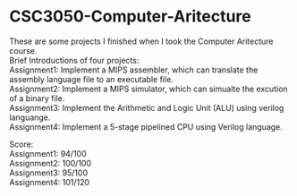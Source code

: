 # CSC3050-Computer-Aritecture
These are some projects I finished when I took the Computer Aritecture course.  
Brief Introductions of four projects:  
Assignment1: Implement a MIPS assembler, which can translate the assembly language file to an executable file.  
Assignment2: Implement a MIPS simulator, which can simualte the excution of a binary file.  
Assignment3: Implement the Arithmetic and Logic Unit (ALU) using verilog languange.  
Assignment4: Implement a 5-stage pipelined CPU using Verilog language.  

Score:  
Assignment1: 94/100  
Assignment2: 100/100  
Assignment3: 95/100  
Assignment4: 101/120 
